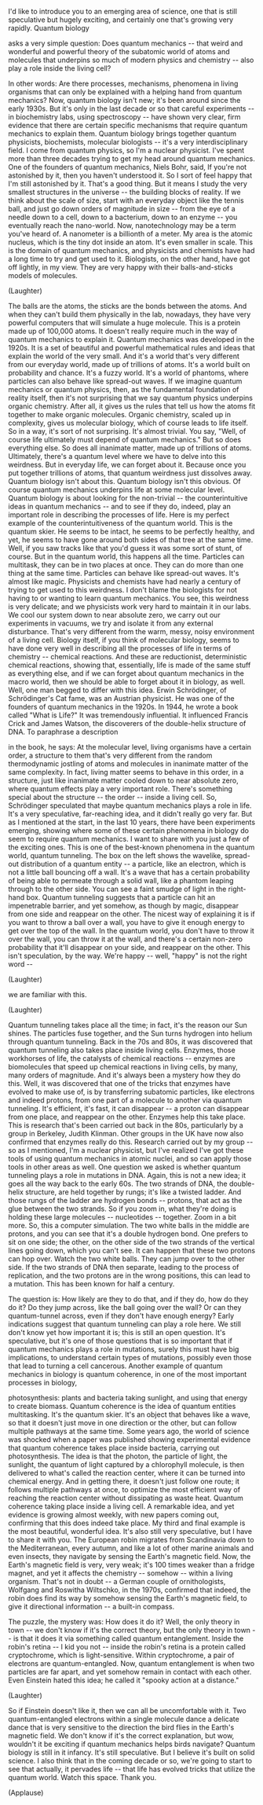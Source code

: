 
I&#39;d like to introduce you
to an emerging area of science,
one that is still speculative
but hugely exciting,
and certainly one
that&#39;s growing very rapidly.
Quantum biology

asks a very simple question:
Does quantum mechanics --
that weird and wonderful
and powerful theory
of the subatomic world
of atoms and molecules
that underpins so much
of modern physics and chemistry --
also play a role inside the living cell?

In other words: Are there processes,
mechanisms, phenomena
in living organisms
that can only be explained
with a helping hand
from quantum mechanics?
Now, quantum biology isn&#39;t new;
it&#39;s been around since the early 1930s.
But it&#39;s only in the last decade or so
that careful experiments --
in biochemistry labs,
using spectroscopy --
have shown very clear, firm evidence
that there are certain specific mechanisms
that require quantum mechanics
to explain them.
Quantum biology brings together
quantum physicists, biochemists,
molecular biologists --
it&#39;s a very interdisciplinary field.
I come from quantum physics,
so I&#39;m a nuclear physicist.
I&#39;ve spent more than three decades
trying to get my head
around quantum mechanics.
One of the founders
of quantum mechanics, Niels Bohr,
said, If you&#39;re not astonished by it,
then you haven&#39;t understood it.
So I sort of feel happy
that I&#39;m still astonished by it.
That&#39;s a good thing.
But it means I study the very
smallest structures in the universe --
the building blocks of reality.
If we think about the scale of size,
start with an everyday object
like the tennis ball,
and just go down orders
of magnitude in size --
from the eye of a needle down to a cell,
down to a bacterium, down to an enzyme --
you eventually reach the nano-world.
Now, nanotechnology may be
a term you&#39;ve heard of.
A nanometer is a billionth of a meter.
My area is the atomic nucleus,
which is the tiny dot inside an atom.
It&#39;s even smaller in scale.
This is the domain of quantum mechanics,
and physicists and chemists
have had a long time
to try and get used to it.
Biologists, on the other hand,
have got off lightly, in my view.
They are very happy with their
balls-and-sticks models of molecules.

(Laughter)

The balls are the atoms, the sticks
are the bonds between the atoms.
And when they can&#39;t build them
physically in the lab,
nowadays, they have
very powerful computers
that will simulate a huge molecule.
This is a protein made up
of 100,000 atoms.
It doesn&#39;t really require much in the way
of quantum mechanics to explain it.
Quantum mechanics
was developed in the 1920s.
It is a set of beautiful and powerful
mathematical rules and ideas
that explain the world of the very small.
And it&#39;s a world that&#39;s very different
from our everyday world,
made up of trillions of atoms.
It&#39;s a world built
on probability and chance.
It&#39;s a fuzzy world.
It&#39;s a world of phantoms,
where particles can also behave
like spread-out waves.
If we imagine quantum mechanics
or quantum physics, then,
as the fundamental
foundation of reality itself,
then it&#39;s not surprising that we say
quantum physics underpins
organic chemistry.
After all, it gives us
the rules that tell us
how the atoms fit together
to make organic molecules.
Organic chemistry,
scaled up in complexity,
gives us molecular biology,
which of course leads to life itself.
So in a way, it&#39;s sort of not surprising.
It&#39;s almost trivial.
You say, &quot;Well, of course life ultimately
must depend of quantum mechanics.&quot;
But so does everything else.
So does all inanimate matter,
made up of trillions of atoms.
Ultimately, there&#39;s a quantum level
where we have to delve into
this weirdness.
But in everyday life,
we can forget about it.
Because once you put together
trillions of atoms,
that quantum weirdness
just dissolves away.
Quantum biology isn&#39;t about this.
Quantum biology isn&#39;t this obvious.
Of course quantum mechanics
underpins life at some molecular level.
Quantum biology is about looking
for the non-trivial --
the counterintuitive ideas
in quantum mechanics --
and to see if they do, indeed,
play an important role
in describing the processes of life.
Here is my perfect example
of the counterintuitiveness
of the quantum world.
This is the quantum skier.
He seems to be intact,
he seems to be perfectly healthy,
and yet, he seems to have gone around
both sides of that tree at the same time.
Well, if you saw tracks like that
you&#39;d guess it was some
sort of stunt, of course.
But in the quantum world,
this happens all the time.
Particles can multitask,
they can be in two places at once.
They can do more than one thing
at the same time.
Particles can behave
like spread-out waves.
It&#39;s almost like magic.
Physicists and chemists have had
nearly a century
of trying to get used to this weirdness.
I don&#39;t blame the biologists
for not having to or wanting
to learn quantum mechanics.
You see, this weirdness is very delicate;
and we physicists work very hard
to maintain it in our labs.
We cool our system down
to near absolute zero,
we carry out our experiments in vacuums,
we try and isolate it
from any external disturbance.
That&#39;s very different from the warm,
messy, noisy environment of a living cell.
Biology itself, if you think of
molecular biology,
seems to have done very well
in describing all the processes of life
in terms of chemistry --
chemical reactions.
And these are reductionist,
deterministic chemical reactions,
showing that, essentially, life is made
of the same stuff as everything else,
and if we can forget about quantum
mechanics in the macro world,
then we should be able to forget
about it in biology, as well.
Well, one man begged
to differ with this idea.
Erwin Schrödinger,
of Schrödinger&#39;s Cat fame,
was an Austrian physicist.
He was one of the founders
of quantum mechanics in the 1920s.
In 1944, he wrote a book
called &quot;What is Life?&quot;
It was tremendously influential.
It influenced Francis Crick
and James Watson,
the discoverers of the double-helix
structure of DNA.
To paraphrase a description

in the book, he says:
At the molecular level,
living organisms have a certain order,
a structure to them that&#39;s very different
from the random thermodynamic jostling
of atoms and molecules
in inanimate matter
of the same complexity.
In fact, living matter seems to behave
in this order, in a structure,
just like inanimate matter
cooled down to near absolute zero,
where quantum effects
play a very important role.
There&#39;s something special
about the structure -- the order --
inside a living cell.
So, Schrödinger speculated that maybe
quantum mechanics plays a role in life.
It&#39;s a very speculative,
far-reaching idea,
and it didn&#39;t really go very far.
But as I mentioned at the start,
in the last 10 years, there have been
experiments emerging,
showing where some of these
certain phenomena in biology
do seem to require quantum mechanics.
I want to share with you
just a few of the exciting ones.
This is one of the best-known
phenomena in the quantum world,
quantum tunneling.
The box on the left shows
the wavelike, spread-out distribution
of a quantum entity --
a particle, like an electron,
which is not a little ball
bouncing off a wall.
It&#39;s a wave that has a certain probability
of being able to permeate
through a solid wall, like a phantom
leaping through to the other side.
You can see a faint smudge of light
in the right-hand box.
Quantum tunneling suggests that a particle
can hit an impenetrable barrier,
and yet somehow, as though by magic,
disappear from one side
and reappear on the other.
The nicest way of explaining it is
if you want to throw a ball over a wall,
you have to give it enough energy
to get over the top of the wall.
In the quantum world,
you don&#39;t have to throw it over the wall,
you can throw it at the wall,
and there&#39;s a certain non-zero probability
that it&#39;ll disappear on your side,
and reappear on the other.
This isn&#39;t speculation, by the way.
We&#39;re happy -- well, &quot;happy&quot;
is not the right word --

(Laughter)

we are familiar with this.

(Laughter)

Quantum tunneling
takes place all the time;
in fact, it&#39;s the reason our Sun shines.
The particles fuse together,
and the Sun turns hydrogen
into helium through quantum tunneling.
Back in the 70s and 80s, it was discovered
that quantum tunneling also takes place
inside living cells.
Enzymes, those workhorses of life,
the catalysts of chemical reactions --
enzymes are biomolecules that speed up
chemical reactions in living cells,
by many, many orders of magnitude.
And it&#39;s always been a mystery
how they do this.
Well, it was discovered
that one of the tricks that enzymes
have evolved to make use of,
is by transferring subatomic particles,
like electrons and indeed protons,
from one part of a molecule
to another via quantum tunneling.
It&#39;s efficient, it&#39;s fast,
it can disappear --
a proton can disappear from one place,
and reappear on the other.
Enzymes help this take place.
This is research that&#39;s been
carried out back in the 80s,
particularly by a group
in Berkeley, Judith Klinman.
Other groups in the UK
have now also confirmed
that enzymes really do this.
Research carried out by my group --
so as I mentioned,
I&#39;m a nuclear physicist,
but I&#39;ve realized I&#39;ve got these tools
of using quantum mechanics
in atomic nuclei, and so can apply
those tools in other areas as well.
One question we asked
is whether quantum tunneling
plays a role in mutations in DNA.
Again, this is not a new idea;
it goes all the way back to the early 60s.
The two strands of DNA,
the double-helix structure,
are held together by rungs;
it&#39;s like a twisted ladder.
And those rungs of the ladder
are hydrogen bonds --
protons, that act as the glue
between the two strands.
So if you zoom in, what they&#39;re doing
is holding these large molecules --
nucleotides -- together.
Zoom in a bit more.
So, this a computer simulation.
The two white balls
in the middle are protons,
and you can see that
it&#39;s a double hydrogen bond.
One prefers to sit on one side;
the other, on the other side
of the two strands of the vertical lines
going down, which you can&#39;t see.
It can happen that
these two protons can hop over.
Watch the two white balls.
They can jump over to the other side.
If the two strands of DNA then separate,
leading to the process of replication,
and the two protons
are in the wrong positions,
this can lead to a mutation.
This has been known for half a century.

The question is: How likely
are they to do that,
and if they do, how do they do it?
Do they jump across,
like the ball going over the wall?
Or can they quantum-tunnel across,
even if they don&#39;t have enough energy?
Early indications suggest that
quantum tunneling can play a role here.
We still don&#39;t know yet
how important it is;
this is still an open question.
It&#39;s speculative,
but it&#39;s one of those questions
that is so important
that if quantum mechanics
plays a role in mutations,
surely this must have big implications,
to understand certain types of mutations,
possibly even those that lead
to turning a cell cancerous.
Another example of quantum mechanics
in biology is quantum coherence,
in one of the most
important processes in biology,

photosynthesis: plants
and bacteria taking sunlight,
and using that energy to create biomass.
Quantum coherence is the idea
of quantum entities multitasking.
It&#39;s the quantum skier.
It&#39;s an object that behaves like a wave,
so that it doesn&#39;t just move
in one direction or the other,
but can follow multiple pathways
at the same time.
Some years ago,
the world of science was shocked
when a paper was published
showing experimental evidence
that quantum coherence
takes place inside bacteria,
carrying out photosynthesis.
The idea is that the photon,
the particle of light, the sunlight,
the quantum of light
captured by a chlorophyll molecule,
is then delivered to what&#39;s called
the reaction center,
where it can be turned into
chemical energy.
And in getting there,
it doesn&#39;t just follow one route;
it follows multiple pathways at once,
to optimize the most efficient way
of reaching the reaction center
without dissipating as waste heat.
Quantum coherence taking place
inside a living cell.
A remarkable idea,
and yet evidence is growing almost weekly,
with new papers coming out,
confirming that this
does indeed take place.
My third and final example
is the most beautiful, wonderful idea.
It&#39;s also still very speculative,
but I have to share it with you.
The European robin
migrates from Scandinavia
down to the Mediterranean, every autumn,
and like a lot of other
marine animals and even insects,
they navigate by sensing
the Earth&#39;s magnetic field.
Now, the Earth&#39;s magnetic field
is very, very weak;
it&#39;s 100 times weaker
than a fridge magnet,
and yet it affects the chemistry --
somehow -- within a living organism.
That&#39;s not in doubt --
a German couple of ornithologists,
Wolfgang and Roswitha Wiltschko,
in the 1970s, confirmed that indeed,
the robin does find its way by somehow
sensing the Earth&#39;s magnetic field,
to give it directional information --
a built-in compass.

The puzzle, the mystery was:
How does it do it?
Well, the only theory in town --
we don&#39;t know if it&#39;s the correct theory,
but the only theory in town --
is that it does it via something
called quantum entanglement.
Inside the robin&#39;s retina --
I kid you not -- inside the robin&#39;s retina
is a protein called cryptochrome,
which is light-sensitive.
Within cryptochrome, a pair of electrons
are quantum-entangled.
Now, quantum entanglement
is when two particles are far apart,
and yet somehow remain
in contact with each other.
Even Einstein hated this idea;
he called it &quot;spooky action
at a distance.&quot;

(Laughter)

So if Einstein doesn&#39;t like it,
then we can all be uncomfortable with it.
Two quantum-entangled electrons
within a single molecule
dance a delicate dance
that is very sensitive
to the direction the bird flies
in the Earth&#39;s magnetic field.
We don&#39;t know if it&#39;s
the correct explanation,
but wow, wouldn&#39;t it be exciting
if quantum mechanics helps birds navigate?
Quantum biology is still in it infancy.
It&#39;s still speculative.
But I believe it&#39;s built on solid science.
I also think that
in the coming decade or so,
we&#39;re going to start to see
that actually, it pervades life --
that life has evolved tricks
that utilize the quantum world.
Watch this space.
Thank you.

(Applause)

